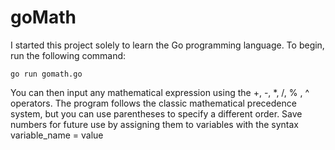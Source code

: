 # goMath
I started this project solely to learn the Go programming language. To begin, run the following command:
```
go run gomath.go
```
You can then input any mathematical expression using the +, -, *, /, % , ^ operators. The program follows the classic mathematical precedence system, but you can use parentheses to specify a different order. Save numbers for future use by assigning them to variables with the syntax variable_name = value
